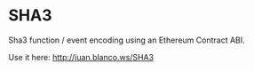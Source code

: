 # SHA3

Sha3 function / event encoding using an Ethereum Contract ABI.

Use it here: http://juan.blanco.ws/SHA3
